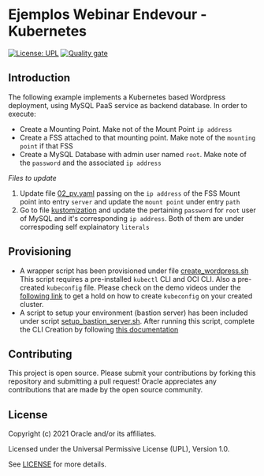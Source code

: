 # Ejemplos Webinar Endevour - Kubernetes

[![License: UPL](https://img.shields.io/badge/license-UPL-green)](https://img.shields.io/badge/license-UPL-green) [![Quality gate](https://sonarcloud.io/api/project_badges/quality_gate?project=oracle-devrel_terraform-oci-cloudbricks-linux-compute)](https://sonarcloud.io/dashboard?id=oracle-devrel_terraform-oci-cloudbricks-linux-compute)


## Introduction

The following example implements a Kubernetes based Wordpress deployment, using MySQL PaaS service as backend database. In order to execute: 

- Create a Mounting Point. Make not of the Mount Point `ip address`
- Create a FSS attached to that mounting point. Make note of the `mounting point` if that FSS
- Create a MySQL Database with admin user named `root`. Make note of the `password` and the associated `ip address`

*Files to update* 

1. Update file [02_pv.yaml](./wordpress_on_k8/02_pv.yaml) passing on the `ip address` of the FSS Mount point into entry `server` and update the `mount point` under entry `path`
2. Go to file [kustomization](./wordpress_on_k8/06_wordpress_files/kustomization.yaml) and update the pertaining `password` for `root` user of MySQL and it's corresponding `ip address`. Both of them are under correspoding self explainatory `literals`


## Provisioning

- A wrapper script has been provisioned under file [create_wordpress.sh](./wordpress_on_k8/create_wordpress.sh) This script requires a pre-installed `kubectl` CLI and OCI CLI. Also a pre-created `kubeconfig` file. Please check on the demo videos under the [following link](https://www.youtube.com/playlist?list=PLd-kvneH6rZRkZT0KYJDsxwEaGrrIXyyq) to get a hold on how to create `kubeconfig` on your created cluster. 
- A script to setup your environment (bastion server) has been included under script [setup_bastion_server.sh](./../setup_bastion_server.sh). After running this script, complete the CLI Creation by following [this documentation](https://docs.oracle.com/en-us/iaas/Content/Identity/Tasks/managingcredentials.htm#upload_key)

## Contributing
This project is open source.  Please submit your contributions by forking this repository and submitting a pull request!  Oracle appreciates any contributions that are made by the open source community.

## License
Copyright (c) 2021 Oracle and/or its affiliates.

Licensed under the Universal Permissive License (UPL), Version 1.0.

See [LICENSE](../LICENSE) for more details.
